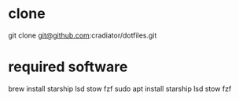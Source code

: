 # clone

git clone <git@github.com>:cradiator/dotfiles.git

# required software

brew install starship lsd stow fzf
sudo apt install starship lsd stow fzf
